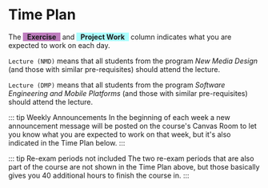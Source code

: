 # Time Plan
The <span style="background-color: #80008082; display: inline-block; padding: 0 8px; font-weight: bold;">Exercise</span> and <span style="background-color: #00ffff54; display: inline-block; padding: 0 8px; font-weight: bold;">Project Work</span> column indicates what you are expected to work on each day.

`Lecture (NMD)` means that all students from the program *New Media Design* (and those with similar pre-requisites) should attend the lecture.

`Lecture (DMP)` means that all students from the program *Software Engineering and Mobile Platforms* (and those with similar pre-requisites) should attend the lecture.

::: tip Weekly Announcements
In the beginning of each week a new announcement message will be posted on the course's Canvas Room to let you know what you are expected to work on that week, but it's also indicated in the Time Plan below.
:::

<TimePlan
	:startDate='new Date(2022, 7, 29)'
	:columns='[
		{key: "l", name: "Lecture/Tutorial/Seminar", color: "#ffa5009c"},
		{key: "s", name: "Lab Session", color: "#ffff0070"},
		{key: "e", name: "Exercise", color: "#80008082"},
		{key: "p", name: "Project Work", color: "#00ffff75"},
		{key: "i", name: "Important", color: "#ff000094"},
	]'
	:rows='[
		// 35
		{p: "Part 1: Report Spec."},
		{p: "Part 1: Report Spec."},
		{l: "Lecture: Introduction", p: "Part 1: Report Spec."},
		{p: "Part 1: Report Spec."},
		{l: "Lecture (DMP): CSS 1 & 2<br>Lecture (NMD): DB 1", p: "Part 1: Report Spec."},
		{},
		{},
		// 36
		{s: "Group 5, 6", e: "DMP: HTML & CSS<br>NMD: Database", p: "Part 2: Report GUI"},
		{s: "Group 3, 4", e: "DMP: HTML & CSS<br>NMD: Database", p: "Part 2: Report GUI"},
		{l: "Lecture (NMD): DB 2", e: "DMP: HTML & CSS<br>NMD: Database", p: "Part 2: Report GUI"},
		{e: "DMP: HTML & CSS<br>NMD: Database", p: "Part 2: Report GUI"},
		{l: "Tutorial: Express", s: "Group 1", e: "DMP: HTML & CSS<br>NMD: Database", p: "Part 2: Report GUI"},
		{},
		{},
		// 37
		{s: "Group 5, 6", e: "JS"},
		{s: "Group 3, 4", p:"Part 3: Prototype"},
		{ p:"Part 3: Prototype"},
		{l: "Lecture: Academic Writing", p: "Part 3: Prototype"},
		{l: "Tutorial: DB", s: "Group 1", p:"Part 3: Prototype"},
		{},
		{},
		// 38
		{s: "Group 5, 6", p: "Part 4: DB"},
		{s: "Group 3, 4", p: "Part 4: DB", i: "Registration for the Written Examination opens"},
		{p: "Part 4: DB"},
		{l: "Seminar: Academic Writing 1 & 2", p: "Part 5: Forms"},
		{l: "Tutorial: Auth", s: "Group 1", p: "Part 5: Forms"},
		{},
		{},
		// 39
		{s: "Group 5, 6", p: "Part 5: Forms"},
		{s: "Group 3, 4", p: "Part 6: Errors", i: "Deadline submit Project Report for feedback"},
		{p: "Part 6: Errors"},
		{p: "Part 6: Errors"},
		{l: "Tutorial: Security", s: "Group 1", p: "Part 7: Auth"},
		{},
		{},
		// 40
		{s: "Group 5, 6", p: "Part 7: Auth"},
		{s: "Group 3, 4", p: "Part 7: Auth"},
		{p: "Part 8: Security"},
		{p: "Part 8: Security"},
		{l: "Tutorial: Repetition", s: "Group 1", p: "Part 8: Security"},
		{i: "Registration for the Written Examination closes around now"},
		{},
		// 41
		{s: "Group 5, 6", p: "Part 9: Optional"},
		{s: "Group 3, 4", p: "Part 9: Optional"},
		{p: "Part 9: Optional"},
		{p: "Part 10: Deploy"},
		{l: "Sample exam", s: "Group 1", p: "Part 10: Deploy"},
		{},
		{},
		// 42
		{p: "Part 11: Demonstration"},
		{p: "Part 11: Demonstration"},
		{p: "Part 11: Demonstration", i: "Written Examination"},
		{p: "Part 11: Demonstration"},
		{p: "Part 11: Demonstration"},
		{},
		{p: "Part 12: Submission", i: "Deadline submit Project Work for grading"},
	]'
/>

::: tip Re-exam periods not included
The two re-exam periods that are also part of the course are not shown in the Time Plan above, but those basically gives you 40 additional hours to finish the course in.
:::